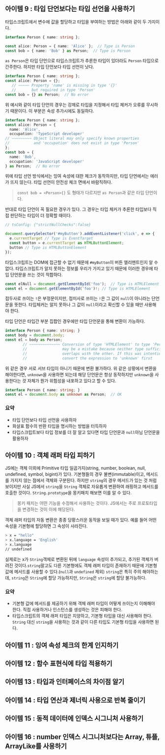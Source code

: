 ## 아이템 9 : 타입 단언보다는 타입 선언을 사용하기

타입스크립트에서 변수에 값을 할당하고 타입을 부여하는 방법은 아래와 같이 두 가지이다.

```typescript
interface Person { name: string };

const alice: Person = { name: 'Alice' };  // Type is Person
const bob = { name: 'Bob' } as Person;  // Type is Person
```

`as Person`은 타입 단언으로 타입스크립트가 추론한 타입이 있더라도 `Person` 타입으로 간주한다. 하지만 타입 단언보다 타입 선언이 낫다.

```typescript
interface Person { name: string };
const alice: Person = {};
   // ~~~~~ Property 'name' is missing in type '{}'
   //       but required in type 'Person'
const bob = {} as Person;  // No error
```

위 예시와 같이 타입 단언의 경우는 강제로 타입을 지정해서 타입 체커가 오류를 무시하기 때문이다. 이 부분은 속성 추가시에도 동일하다.

```typescript
interface Person { name: string };
const alice: Person = {
  name: 'Alice',
  occupation: 'TypeScript developer'
// ~~~~~~~~~ Object literal may only specify known properties
//           and 'occupation' does not exist in type 'Person'
};
const bob = {
  name: 'Bob',
  occupation: 'JavaScript developer'
} as Person;  // No error
```

위에 타입 선언 방식에서는 잉여 속성에 대한 체크가 동작하지만, 타입 단언에서는 에러가 뜨지 않는다. 타입 선언이 안전성 체크 면에서 바람직하다.

> `const bob = <Person>{}` 도 형태가 다르지만 `as Person`과 같은 타입 단언이다.

반대로 타입 단언이 꼭 필요한 경우가 있다. 그 경우는 타입 체커가 추론한 타입보다 직접 판단하는 타입이 더 정확할 때이다. 

```typescript
// tsConfig: {"strictNullChecks":false}

document.querySelector('#myButton').addEventListener('click', e => {
  e.currentTarget // Type is EventTarget
  const button = e.currentTarget as HTMLButtonElement;
  button // Type is HTMLButtonElement
});
```

타입스크립트는 DOM에 접근할 수 없기 때문에 `#myButton`이 버튼 엘리멘트인지 알 수 없다. 타입스크립트가 알지 못하는 정보를 우리가 가지고 있기 때문에 이러한 경우에 타입 단언문을 쓰는 것이 적합하다.

```typescript
const elNull = document.getElementById('foo');  // Type is HTMLElement | null
const el = document.getElementById('foo')!; // Type is HTMLElement
```

접두사로 쓰이는 `!`은 부정문이지만, 접미사로 쓰이는 `!`은 그 값이 `null`이 아니라는 단언문을 뜻한다.  타입체커는 알지 못하나 그 값이 `null`이라고 확신할 수 있을 때만 사용해야 한다.

타입 단언은 타입간 부분 집합인 경우에만 타입 단언문을 통해 변환이 가능하다. 

```typescript
interface Person { name: string; }
const body = document.body;
const el = body as Person;
        // ~~~~~~~~~~~~~~ Conversion of type 'HTMLElement' to type 'Person'
        //                may be a mistake because neither type sufficiently
        //                overlaps with the other. If this was intentional,
        //                convert the expression to 'unknown' first
```

위 같은 경우 서로 서브 타입이 아니기 때문에 변환 불가하다. 위 같은 상황에서 변환을 해야한다면, `unknown`을 사용하면 되는데 해당 단언문은 항상 동작하지만 `unknown`을 사용한다는 것 자체가 뭔가 위험성을 내포하고 있다고 할 수 있다.

```typescript
interface Person { name: string; }
const el = document.body as unknown as Person;  // OK
```

### 요약

- 타입 단언보다 타입 선언을 사용하자
- 화살표 함수의 반환 타입을 명시하는 방법을 터득하자
- 타입스크립트보다 타입 정보를 더 잘 알고 있다면 타입 단언문과 `null`아님 단언문을 활용하자



## 아이템 10 : 객체 래퍼 타입 피하기

JS에는 객체 이외에 Primitive 타입 일곱가지(string, number, boolean, null, undefined, symbol, bigint)가 있다. 기본형들의 경우 불변(immutable)이고, 메서드를 가지지 않는 점에서 객체와 구분된다. 하지만 `string`의 경우 메서드가 있는 것 처럼 보이지만 사실 JS에서 `string`을 `String` 객체로 자유롭게 변환하여 래핑하고 메서드를 호출한 것이다. `String.prototype`을 몽키패치 해보면 이를 알 수 있다. 

> 몽키 패치는 어떤 기능을 수정해서 사용하는 것이다. JS에서는 주로 프로토타입을 변경하는 것이 이에 해당된다.

객체 래퍼 타입의 자동 변환은 종종 당황스러운 동작을 보일 때가 있다. 예를 들어 어떤 속성을 기본형에 할당하면 그 속성이 사라진다.

```bash
> x = "hello"
> x.language = 'English'
> x.language 
// undefined
```

실제로는 x가 `String`객체로 변환된 뒤에 `language` 속성이 추가되고, 추가된 객체가 버려진 것이다.`string`말고도 다른 기본형에도 객체 래퍼 타입이 존재하기 때문에 기본형 값에 메서드를 사용할 수 있다.(`null`과 `undefined` 제외) `string`은 특히 주의 해야하는데, `string`은 `String`에 할당 가능하지만, `String`은 `string`에 할당 불가능하다.

### 요약

- 기본형 값에 메서드를 제공하기 위해 객체 래퍼 타입이 어떻게 쓰이는지 이해해야 한다. 직접 사용하거나 인스턴스를 생성하는 것은 피해야 한다.
- 타입스크립트의 객체 래퍼 타입은 지양하고, 기본형 타입을 대신 사용해야 한다. `String` 대신 `string`을 사용하는 것과 같이 다른 타입도 기본형 타입을 사용하면 된다.



## 아이템 11 : 잉여 속성 체크의 한계 인지하기



## 아이템 12 : 함수 표현식에 타입 적용하기



## 아이템 13 : 타입과 인터페이스의 차이점 알기



## 아이템 14 : 타입 연산과 제너릭 사용으로 반복 줄이기



## 아이템 15 : 동적 데이터에 인덱스 시그니처 사용하기



## 아이템 16 : number 인덱스 시그니처보다는 Array, 튜플, ArrayLike를 사용하기



